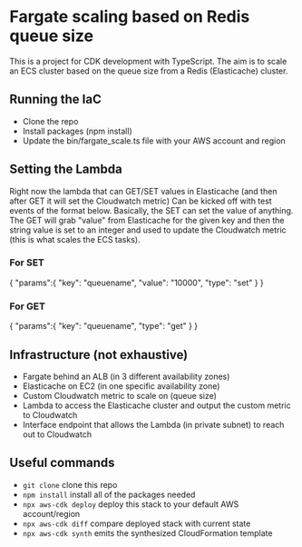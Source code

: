 # Fargate scaling based on Redis queue size

This is a project for CDK development with TypeScript.
The aim is to scale an ECS cluster based on the queue size from
a Redis (Elasticache) cluster.

## Running the IaC

* Clone the repo
* Install packages (npm install)
* Update the bin/fargate_scale.ts file with your AWS account and region

## Setting the Lambda

Right now the lambda that can GET/SET values in Elasticache (and then after GET it will set the Cloudwatch metric)
Can be kicked off with test events of the format below. Basically, the SET can set the value of anything. The GET will
grab "value" from Elasticache for the given key and then the string value is set to an integer and used to update
the Cloudwatch metric (this is what scales the ECS tasks).

### For SET
{
  "params":{
      "key": "queuename",
      "value": "10000",
      "type": "set"
  }
}

### For GET
{
  "params":{
      "key": "queuename",
      "type": "get"
  }
}

## Infrastructure (not exhaustive)

* Fargate behind an ALB (in 3 different availability zones)
* Elasticache on EC2 (in one specific availability zone)
* Custom Cloudwatch metric to scale on (queue size)
* Lambda to access the Elasticache cluster and output the custom metric to Cloudwatch
* Interface endpoint that allows the Lambda (in private subnet) to reach out to Cloudwatch

## Useful commands

* `git clone`   clone this repo
* `npm install`   install all of the packages needed
* `npx aws-cdk deploy`      deploy this stack to your default AWS account/region
* `npx aws-cdk diff`        compare deployed stack with current state
* `npx aws-cdk synth`       emits the synthesized CloudFormation template
